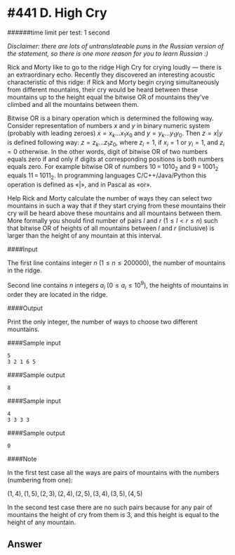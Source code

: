 # #441 D. High Cry

######time limit per test: 1 second

*Disclaimer: there are lots of untranslateable puns in the Russian version of the statement, so there is one more reason for you to learn Russian :)*

Rick and Morty like to go to the ridge High Cry for crying loudly — there is an extraordinary echo. Recently they discovered an interesting acoustic characteristic of this ridge: if Rick and Morty begin crying simultaneously from different mountains, their cry would be heard between these mountains up to the height equal the bitwise OR of mountains they've climbed and all the mountains between them.

Bitwise OR is a binary operation which is determined the following way. Consider representation of numbers $x$ and $y$ in binary numeric system (probably with leading zeroes) $x = x_k... x_1x_0$ and $y = y_k... y_1y_0$. Then $z = x | y$ is defined following way: $z = z_k... z_1z_0$, where $z_i = 1$, if $x_i = 1$ or $y_i = 1$, and $z_i = 0$ otherwise. In the other words, digit of bitwise OR of two numbers equals zero if and only if digits at corresponding positions is both numbers equals zero. For example bitwise OR of numbers 10 = $1010_2$ and 9 = $1001_2$ equals 11 = $1011_2$. In programming languages C/C++/Java/Python this operation is defined as «|», and in Pascal as «or».

Help Rick and Morty calculate the number of ways they can select two mountains in such a way that if they start crying from these mountains their cry will be heard above these mountains and all mountains between them. More formally you should find number of pairs $l$ and $r$ $(1 ≤ l < r ≤ n)$ such that bitwise OR of heights of all mountains between $l$ and $r$ (inclusive) is larger than the height of any mountain at this interval.

####Input

The first line contains integer $n$ $(1 ≤ n ≤ 200 000)$, the number of mountains in the ridge.

Second line contains $n$ integers $a_i$ $(0 ≤ a_i ≤ 10^9)$, the heights of mountains in order they are located in the ridge.

####Output

Print the only integer, the number of ways to choose two different mountains.

####Sample input

```
5
3 2 1 6 5
```

####Sample output

```
8
```

####Sample input

```
4
3 3 3 3
```

####Sample output

```
0
```

####Note

In the first test case all the ways are pairs of mountains with the numbers (numbering from one):

$(1, 4), (1, 5), (2, 3), (2, 4), (2, 5), (3, 4), (3, 5), (4, 5)$

In the second test case there are no such pairs because for any pair of mountains the height of cry from them is 3, and this height is equal to the height of any mountain.

## Answer



```c++

```

